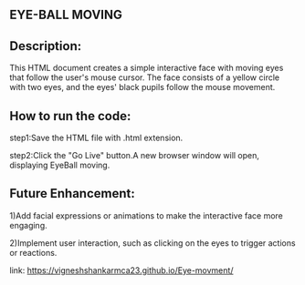 ## EYE-BALL MOVING

## Description:

This HTML document creates a simple interactive face with moving eyes that follow the user's mouse cursor. The face consists of a yellow circle with two eyes, and the eyes' black pupils follow the mouse movement.

## How to run the code:

step1:Save the HTML file with .html extension.

step2:Click the "Go Live" button.A new browser window will open, displaying EyeBall moving.

## Future Enhancement:

1)Add facial expressions or animations to make the interactive face more engaging.

2)Implement user interaction, such as clicking on the eyes to trigger actions or reactions.


link: https://vigneshshankarmca23.github.io/Eye-movment/ 
